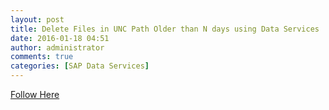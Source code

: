 ```yaml
---
layout: post
title: Delete Files in UNC Path Older than N days using Data Services
date: 2016-01-18 04:51
author: administrator
comments: true
categories: [SAP Data Services]
---
```

<a href="http://scn.sap.com/community/data-services/blog/2016/01/15/delete-files-older-than-n-daysunc-path-in-data-services" target="_blank">Follow Here</a>
